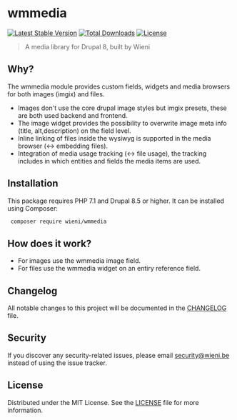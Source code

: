 wmmedia
======================

[![Latest Stable Version](https://poser.pugx.org/wieni/wmmedia/v/stable)](https://packagist.org/packages/wieni/wmmedia)
[![Total Downloads](https://poser.pugx.org/wieni/wmmedia/downloads)](https://packagist.org/packages/wieni/wmmedia)
[![License](https://poser.pugx.org/wieni/wmmedia/license)](https://packagist.org/packages/wieni/wmmedia)

> A media library for Drupal 8, built by Wieni

## Why?
The wmmedia module provides custom fields, widgets and media browsers for both images (imgix) and files.
* Images don't use the core drupal image styles but imgix presets, these are both used backend and frontend.
* The image widget provides the possibility to overwrite image meta info (title, alt,description) on the field level.
* Inline linking of files inside the wysiwyg is supported in the media browser (<-> embedding files).
* Integration of media usage tracking (<-> file usage), the tracking includes in which entities and fields the media items are used.

## Installation

This package requires PHP 7.1 and Drupal 8.5 or higher. It can be
installed using Composer:

```bash
 composer require wieni/wmmedia
```

## How does it work?
* For images use the wmmedia image field.
* For files use the wmmedia widget on an entiry reference field.

## Changelog
All notable changes to this project will be documented in the
[CHANGELOG](CHANGELOG.md) file.

## Security
If you discover any security-related issues, please email
[security@wieni.be](mailto:security@wieni.be) instead of using the issue
tracker.

## License
Distributed under the MIT License. See the [LICENSE](LICENSE.md) file
for more information.
